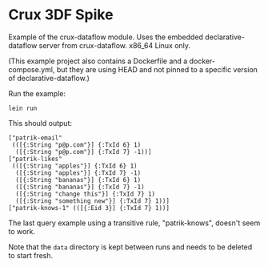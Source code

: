 # Crux 3DF Spike

Example of the crux-dataflow module. Uses the embedded
declarative-dataflow server from crux-dataflow. x86_64 Linux only.

(This example project also contains a Dockerfile and a
docker-compose.yml, but they are using HEAD and not pinned to a
specific version of declarative-dataflow.)

Run the example:

```
lein run
```

This should output:

```
["patrik-email"
 (([{:String "p@p.com"}] {:TxId 6} 1)
  ([{:String "p@p.com"}] {:TxId 7} -1))]
["patrik-likes"
 (([{:String "apples"}] {:TxId 6} 1)
  ([{:String "apples"}] {:TxId 7} -1)
  ([{:String "bananas"}] {:TxId 6} 1)
  ([{:String "bananas"}] {:TxId 7} -1)
  ([{:String "change this"}] {:TxId 7} 1)
  ([{:String "something new"}] {:TxId 7} 1))]
["patrik-knows-1" (([{:Eid 3}] {:TxId 7} 1))]
```

The last query example using a transitive rule, "patrik-knows",
doesn't seem to work.

Note that the `data` directory is kept between runs and needs to be
deleted to start fresh.

